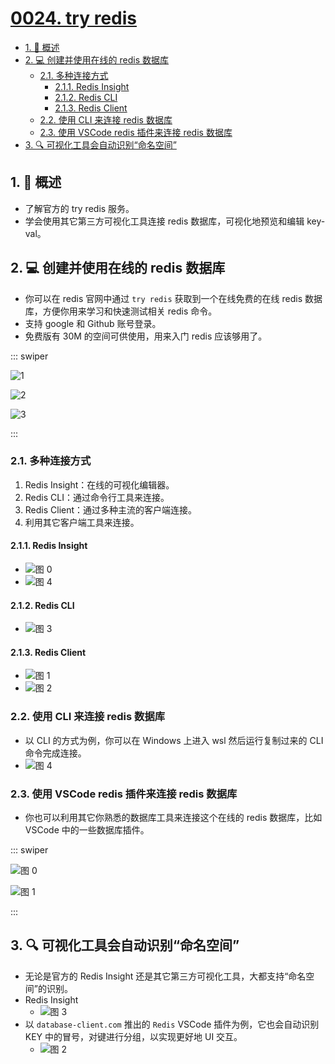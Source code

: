# [0024. try redis](https://github.com/Tdahuyou/TNotes.redis/tree/main/notes/0024.%20try%20redis)

<!-- region:toc -->

- [1. 📝 概述](#1--概述)
- [2. 💻 创建并使用在线的 redis 数据库](#2--创建并使用在线的-redis-数据库)
  - [2.1. 多种连接方式](#21-多种连接方式)
    - [2.1.1. Redis Insight](#211-redis-insight)
    - [2.1.2. Redis CLI](#212-redis-cli)
    - [2.1.3. Redis Client](#213-redis-client)
  - [2.2. 使用 CLI 来连接 redis 数据库](#22-使用-cli-来连接-redis-数据库)
  - [2.3. 使用 VSCode redis 插件来连接 redis 数据库](#23-使用-vscode-redis-插件来连接-redis-数据库)
- [3. 🔍 可视化工具会自动识别“命名空间”](#3--可视化工具会自动识别命名空间)

<!-- endregion:toc -->

## 1. 📝 概述

- 了解官方的 try redis 服务。
- 学会使用其它第三方可视化工具连接 redis 数据库，可视化地预览和编辑 key-val。

## 2. 💻 创建并使用在线的 redis 数据库

- 你可以在 redis 官网中通过 `try redis` 获取到一个在线免费的在线 redis 数据库，方便你用来学习和快速测试相关 redis 命令。
- 支持 google 和 Github 账号登录。
- 免费版有 30M 的空间可供使用，用来入门 redis 应该够用了。

::: swiper

![1](https://cdn.jsdelivr.net/gh/tnotesjs/imgs@main/2025-07-04-10-57-29.png)

![2](https://cdn.jsdelivr.net/gh/tnotesjs/imgs@main/2025-07-04-10-58-02.png)

![3](https://cdn.jsdelivr.net/gh/tnotesjs/imgs@main/2025-07-04-10-58-38.png)

:::

### 2.1. 多种连接方式

1. Redis Insight：在线的可视化编辑器。
2. Redis CLI：通过命令行工具来连接。
3. Redis Client：通过多种主流的客户端连接。
4. 利用其它客户端工具来连接。

#### 2.1.1. Redis Insight

- ![图 0](https://cdn.jsdelivr.net/gh/tnotesjs/imgs@main/2025-07-04-11-02-57.png)
- ![图 4](https://cdn.jsdelivr.net/gh/tnotesjs/imgs@main/2025-07-04-10-55-25.png)

#### 2.1.2. Redis CLI

- ![图 3](https://cdn.jsdelivr.net/gh/tnotesjs/imgs@main/2025-07-04-11-06-22.png)

#### 2.1.3. Redis Client

- ![图 1](https://cdn.jsdelivr.net/gh/tnotesjs/imgs@main/2025-07-04-11-04-49.png)
- ![图 2](https://cdn.jsdelivr.net/gh/tnotesjs/imgs@main/2025-07-04-11-05-00.png)

### 2.2. 使用 CLI 来连接 redis 数据库

- 以 CLI 的方式为例，你可以在 Windows 上进入 wsl 然后运行复制过来的 CLI 命令完成连接。
- ![图 4](https://cdn.jsdelivr.net/gh/tnotesjs/imgs@main/2025-07-04-11-09-24.png)

### 2.3. 使用 VSCode redis 插件来连接 redis 数据库

- 你也可以利用其它你熟悉的数据库工具来连接这个在线的 redis 数据库，比如 VSCode 中的一些数据库插件。

::: swiper

![图 0](https://cdn.jsdelivr.net/gh/tnotesjs/imgs@main/2025-07-04-10-52-59.png)

![图 1](https://cdn.jsdelivr.net/gh/tnotesjs/imgs@main/2025-07-04-10-53-21.png)

:::

## 3. 🔍 可视化工具会自动识别“命名空间”

- 无论是官方的 Redis Insight 还是其它第三方可视化工具，大都支持“命名空间”的识别。
- Redis Insight
  - ![图 3](https://cdn.jsdelivr.net/gh/tnotesjs/imgs@main/2025-07-04-10-54-41.png)
- 以 `database-client.com` 推出的 `Redis` VSCode 插件为例，它也会自动识别 KEY 中的冒号，对键进行分组，以实现更好地 UI 交互。
  - ![图 2](https://cdn.jsdelivr.net/gh/tnotesjs/imgs@main/2025-07-04-10-53-31.png)
